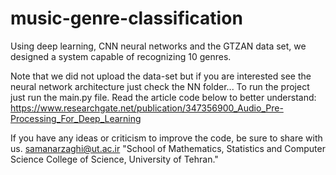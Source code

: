 # music-genre-classification
Using deep learning, CNN neural networks and the GTZAN data set, we designed a system capable of recognizing 10 genres.

Note that we did not upload the data-set but if you are interested see the neural network architecture just check the NN folder... To run the project just run the main.py file. Read the article code below to better understand: https://www.researchgate.net/publication/347356900_Audio_Pre-Processing_For_Deep_Learning

If you have any ideas or criticism to improve the code, be sure to share with us. samanarzaghi@ut.ac.ir "School of Mathematics, Statistics and Computer Science College of Science, University of Tehran."
